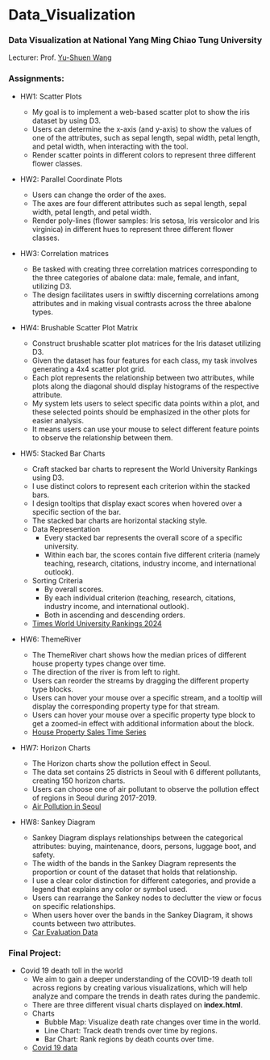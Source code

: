 # Data_Visualization
### Data Visualization at National Yang Ming Chiao Tung University
Lecturer: Prof. [Yu-Shuen Wang](https://www.cs.nycu.edu.tw/members/detail/yushuen)

### Assignments:
- HW1: Scatter Plots

  - My goal is to implement a web-based scatter plot to show the iris dataset by using D3.
  - Users can determine the x-axis (and y-axis) to show the values of one of the attributes, such as sepal length, sepal width, petal length, and petal width, when interacting with the tool.
  -  Render scatter points in different colors to represent three different flower classes.

- HW2: Parallel Coordinate Plots

  - Users can change the order of the axes.
  - The axes are four different attributes such as sepal length, sepal width, petal length, and petal width.
  - Render poly-lines (flower samples: Iris setosa, Iris versicolor and Iris virginica) in different hues to represent three different flower classes.

- HW3: Correlation matrices

  - Be tasked with creating three correlation matrices corresponding to the three categories of abalone data: male, female, and infant, utilizing D3.
  - The design facilitates users in swiftly discerning correlations among attributes and in making visual contrasts across the three abalone types.
 
- HW4: Brushable Scatter Plot Matrix
  - Construct brushable scatter plot matrices for the Iris dataset utilizing D3.
  - Given the dataset has four features for each class, my task involves generating a 4x4 scatter plot grid.
  - Each plot represents the relationship between two attributes, while plots along the diagonal should display histograms of the respective attribute.
  - My system lets users to select specific data points within a plot, and these selected points should be emphasized in the other plots for easier analysis.
  - It means users can use your mouse to select different feature points to observe the relationship between them.

- HW5: Stacked Bar Charts
  - Craft stacked bar charts to represent the World University Rankings using D3.
  - I use distinct colors to represent each criterion within the stacked bars.
  - I design tooltips that display exact scores when hovered over a specific section of the bar.
  - The stacked bar charts are horizontal stacking style.
  - Data Representation
    - Every stacked bar represents the overall score of a specific university.
    - Within each bar, the scores contain five different criteria (namely teaching, research, citations, industry income, and international outlook).
  - Sorting Criteria
    - By overall scores.
    - By each individual criterion (teaching, research, citations, industry income, and international outlook).
    - Both in ascending and descending orders.
  - [Times World University Rankings 2024](https://www.kaggle.com/datasets/ddosad/timesworlduniversityrankings2024)

- HW6: ThemeRiver
  - The ThemeRiver chart shows how the median prices of different house property types change over time.
  - The direction of the river is from left to right.
  - Users can reorder the streams by dragging the different property type blocks.
  - Users can hover your mouse over a specific stream, and a tooltip will display the corresponding property type for that stream.
  - Users can hover your mouse over a specific property type block to get a zoomed-in effect with additional information about the block.
  - [House Property Sales Time Series](https://www.kaggle.com/datasets/htagholdings/property-sales/)
 
- HW7: Horizon Charts
  - The Horizon charts show the pollution effect in Seoul.
  - The data set contains 25 districts in Seoul with 6 different pollutants, creating 150 horizon charts.
  - Users can choose one of air pollutant to observe the pollution effect of regions in Seoul during 2017-2019.
  - [Air Pollution in Seoul](https://www.kaggle.com/datasets/bappekim/air-pollution-in-seoul)
 
- HW8: Sankey Diagram
  - Sankey Diagram displays relationships between the categorical attributes: buying, maintenance, doors, persons, luggage boot, and safety.
  - The width of the bands in the Sankey Diagram represents the proportion or count of the dataset that holds that relationship.
  - I use a clear color distinction for different categories, and provide a legend that explains any color or symbol used.
  - Users can rearrange the Sankey nodes to declutter the view or focus on specific relationships.
  - When users hover over the bands in the Sankey Diagram, it shows counts between two attributes.
  - [Car Evaluation Data](https://archive.ics.uci.edu/dataset/19/car+evaluation)
 
### Final Project:
- Covid 19 death toll in the world
  - We aim to gain a deeper understanding of the COVID-19 death toll across regions by creating various visualizations, which will help analyze and compare the trends in death rates during the pandemic.
  - There are three different visual charts displayed on **index.html**.
  - Charts
    - Bubble Map: Visualize death rate changes over time in the world.
    - Line Chart: Track death trends over time by regions.
    - Bar Chart: Rank regions by death counts over time.
  - [Covid 19 data](https://github.com/owid/covid-19-data/tree/master)
